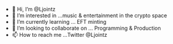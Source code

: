 - 👋 Hi, I’m @Ljointz
- 👀 I’m interested in ...music & entertainment in the crypto space 
- 🌱 I’m currently learning ... EFT minting
- 💞️ I’m looking to collaborate on ... Programming & Production 
- 📫 How to reach me ...Twitter @Ljointz

<!---
Ljointz/Ljointz is a ✨ special ✨ repository because its `README.md` (this file) appears on your GitHub profile.
You can click the Preview link to take a look at your changes.
--->

